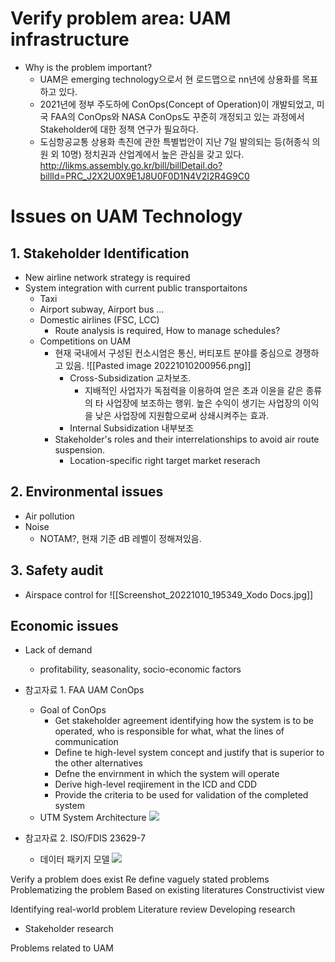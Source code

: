 # Verify problem area: UAM infrastructure
* Why is the problem important? 
	* UAM은 emerging technology으로서 현 로드맵으로 nn년에 상용화를 목표하고 있다. 
	* 2021년에 정부 주도하에 ConOps(Concept of Operation)이 개발되었고, 미국 FAA의 ConOps와 NASA ConOps도 꾸준히 개정되고 있는 과정에서 Stakeholder에 대한 정책 연구가 필요하다.
	* 도심항공교통 상용화 촉진에 관한 특별법안이 지난 7일 발의되는 등(허종식 의원 외 10명) 정치권과 산업계에서 높은 관심을 갖고 있다. http://likms.assembly.go.kr/bill/billDetail.do?billId=PRC_J2X2U0X9E1J8U0F0D1N4V2I2R4G9C0 

# Issues on UAM Technology
## 1. Stakeholder Identification 
* New airline network strategy is required
* System integration with current public transportaitons
	* Taxi
	* Airport subway, Airport bus ... 
	* Domestic airlines (FSC, LCC)
		* Route analysis is required, How to manage schedules?
	* Competitions on UAM
		* 현재 국내에서 구성된 컨소시엄은 통신, 버티포트 분야를 중심으로 경쟁하고 있음. 
		![[Pasted image 20221010200956.png]]
			* Cross-Subsidization 교차보조. 
				* 지배적인 사업자가 독점력을 이용하여 얻은 초과 이윤을 같은 종류의 타 사업장에 보조하는 행위. 높은 수익이 생기는 사업장의 이익을 낮은 사업장에 지원함으로써 상쇄시켜주는 효과. 
			* Internal Subsidization 내부보조
		* Stakeholder's roles and their interrelationships to avoid air route suspension. 
			* Location-specific right target market reserach 
## 2. Environmental issues
* Air pollution
* Noise 
	* NOTAM?, 현재 기준 dB 레벨이 정해져있음. 

## 3. Safety audit 
* Airspace control for 
![[Screenshot_20221010_195349_Xodo Docs.jpg]]
## Economic issues
* Lack of demand
	* profitability, seasonality, socio-economic factors 


* 참고자료 1. FAA UAM ConOps
	* Goal of ConOps
		* Get stakeholder agreement identifying how the system is to be operated, who is responsible for what, what the lines of communication
		* Define te high-level system concept and justify that is superior to the other alternatives
		* Defne the envirnment in which the system will operate
		* Derive high-level reqjirement in the ICD and CDD
		* Provide the criteria to be used for validation of the completed system
	* UTM System Architecture 
	![](https://lh4.googleusercontent.com/Zq8uj_cajQEzafwSKNNk4szSHervLay7mgeDu9vEif0OW4jWSEMpdMyt0refNcOpSr7W8un9jxVRsQjneIzCX82bVTtPer-PhFTdb_f1WvlWir7EEZVbjh0uElHIkEofnTJkJG2ZlbG9GmTzAeEVByMFHrvmPT9BTxCyH4s7MPOVhTP4vIK5-i2u)


* 참고자료 2. ISO/FDIS 23629-7 
	* 데이터 패키지 모델 
![](https://lh4.googleusercontent.com/zxsga3o9wWZH75l52v-v61OYC55Obh1EZ9nr1ZBkzEF2a5cfkGGAgLXuxh8vESWDx-wrYuzGvAgaqwHLlPe-K7v5eYJgdvd1xlTu7KHsPzXku7ixnEWwdMbG7rSVEgQ1Zw0UA-cbQRvKfhnEYk46oiv5IRbIaS34RAkJP0RigY2dsCR1oOXbrHNy)

Verify a problem does exist
Re define vaguely stated problems
Problematizing the problem
	Based on existing literatures
	Constructivist view

Identifying real-world problem
Literature review
Developing research 

- Stakeholder research 


Problems related to UAM



